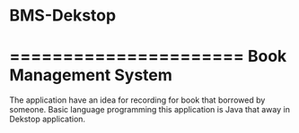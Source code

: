 # BMS-Dekstop

======================
Book Management System
======================

The application have an idea for recording for book that borrowed by someone.
Basic language programming this application is Java that away in Dekstop application.

